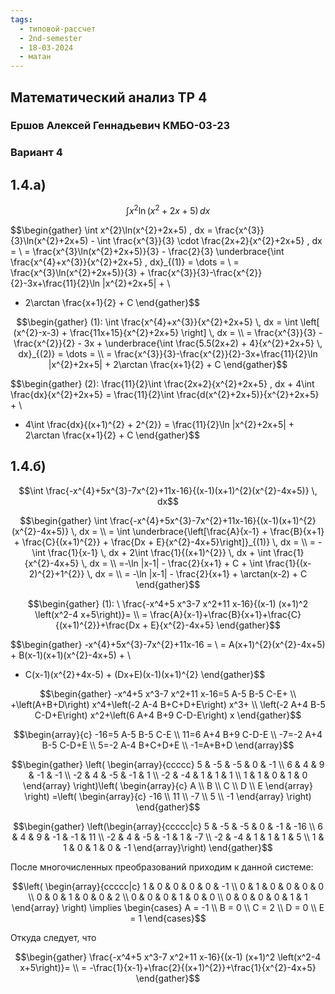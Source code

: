 ```yaml
---
tags:
  - типовой-рассчет
  - 2nd-semester
  - 18-03-2024
  - матан
---
```


## Математический анализ ТР 4

### Ершов Алексей Геннадьевич КМБО-03-23

### Вариант 4

## 1.4.a)

$$\int x^{2}\ln(x^{2}+2x+5) \, dx$$

$$\begin{gather}
\int x^{2}\ln(x^{2}+2x+5) \, dx = \frac{x^{3}}{3}\ln(x^{2}+2x+5) - \int \frac{x^{3}}{3} \cdot \frac{2x+2}{x^{2}+2x+5} \, dx = \\
= \frac{x^{3}\ln(x^{2}+2x+5)}{3} - \frac{2}{3} \underbrace{\int \frac{x^{4}+x^{3}}{x^{2}+2x+5} \, dx}_{(1)} = \dots = \\
= \frac{x^{3}\ln(x^{2}+2x+5)}{3} + \frac{x^{3}}{3}-\frac{x^{2}}{2}-3x+\frac{11}{2}\ln |x^{2}+2x+5| + \\
+ 2\arctan \frac{x+1}{2} + C
\end{gather}$$

$$\begin{gather}
(1): \int \frac{x^{4}+x^{3}}{x^{2}+2x+5} \, dx = \int \left[ (x^{2}-x-3) + \frac{11x+15}{x^{2}+2x+5} \right] \, dx = \\
= \frac{x^{3}}{3} - \frac{x^{2}}{2} - 3x + \underbrace{\int \frac{5.5(2x+2) + 4}{x^{2}+2x+5} \, dx}_{(2)} = \dots = \\
= \frac{x^{3}}{3}-\frac{x^{2}}{2}-3x+\frac{11}{2}\ln |x^{2}+2x+5| + 2\arctan \frac{x+1}{2} + C
\end{gather}$$

$$\begin{gather}
(2): \frac{11}{2}\int \frac{2x+2}{x^{2}+2x+5} \, dx + 4\int \frac{dx}{x^{2}+2x+5} = \frac{11}{2}\int \frac{d(x^{2}+2x+5)}{x^{2}+2x+5} + \\
+ 4\int \frac{dx}{(x+1)^{2} + 2^{2}} = \frac{11}{2}\ln |x^{2}+2x+5| + 2\arctan \frac{x+1}{2} + C
\end{gather}$$

## 1.4.б)

$$\int \frac{-x^{4}+5x^{3}-7x^{2}+11x-16}{(x-1)(x+1)^{2}(x^{2}-4x+5)} \, dx$$

$$\begin{gather}
\int \frac{-x^{4}+5x^{3}-7x^{2}+11x-16}{(x-1)(x+1)^{2}(x^{2}-4x+5)} \, dx = \\
= \int \underbrace{\left[\frac{A}{x-1} + \frac{B}{x+1} + \frac{C}{(x+1)^{2}} + \frac{Dx + E}{x^{2}-4x+5}\right]}_{(1)} \, dx = \\
= -\int \frac{1}{x-1} \, dx + 2\int \frac{1}{(x+1)^{2}} \, dx + \int \frac{1}{x^{2}-4x+5} \, dx = \\
=-\ln |x-1| - \frac{2}{x+1} + C + \int \frac{1}{(x-2)^{2}+1^{2}} \, dx = \\
= -\ln |x-1| - \frac{2}{x+1} + \arctan(x-2) + C
\end{gather}$$

$$\begin{gather}
(1): \ \frac{-x^4+5 x^3-7 x^2+11 x-16}{(x-1) (x+1)^2 \left(x^2-4 x+5\right)}= \\
= \frac{A}{x-1}+\frac{B}{x+1}+\frac{C}{(x+1)^{2}}+\frac{Dx + E}{x^{2}-4x+5}
\end{gather}$$

$$\begin{gather}
-x^{4}+5x^{3}-7x^{2}+11x-16 = \\
= A(x+1)^{2}(x^{2}-4x+5) + B(x-1)(x+1)(x^{2}-4x+5) + \\
+ C(x-1)(x^{2}+4x-5) + (Dx+E)(x-1)(x+1)^{2}
\end{gather}$$  

$$\begin{gather}
-x^4+5 x^3-7 x^2+11 x-16=5 A-5 B-5 C-E+ \\
+\left(A+B+D\right) x^4+\left(-2 A-4 B+C+D+E\right) x^3+ \\
\left(-2 A+4 B-5 C-D+E\right) x^2+\left(6 A+4 B+9 C-D-E\right) x
\end{gather}$$

$$\begin{array}{c}
-16=5 A-5 B-5 C-E \\
11=6 A+4 B+9 C-D-E \\
-7=-2 A+4 B-5 C-D+E \\
5=-2 A-4 B+C+D+E \\
-1=A+B+D
\end{array}$$

$$\begin{gather}
\left(
\begin{array}{ccccc}
 5 & -5 & -5 & 0 & -1 \\
 6 & 4 & 9 & -1 & -1 \\
 -2 & 4 & -5 & -1 & 1 \\
 -2 & -4 & 1 & 1 & 1 \\
 1 & 1 & 0 & 1 & 0
\end{array}
\right)\left(
\begin{array}{c}
 A \\
 B \\
 C \\
 D \\
 E
\end{array}
\right) =\left(
\begin{array}{c}
 -16 \\
 11 \\
 -7 \\
 5 \\
 -1
\end{array}
\right)
\end{gather}$$

$$\begin{gather}
\left(\begin{array}{ccccc|c}
 5 & -5 & -5 & 0 & -1 & -16 \\
 6 & 4 & 9 & -1 & -1 & 11 \\
 -2 & 4 & -5 & -1 & 1 & -7 \\
 -2 & -4 & 1 & 1 & 1 & 5 \\
 1 & 1 & 0 & 1 & 0 & -1
\end{array}\right)
\end{gather}$$

После многочисленных преобразований приходим к данной системе:

$$\left(
\begin{array}{ccccc|c}
 1 & 0 & 0 & 0 & 0 & -1 \\
 0 & 1 & 0 & 0 & 0 & 0 \\
 0 & 0 & 1 & 0 & 0 & 2 \\
 0 & 0 & 0 & 1 & 0 & 0 \\
 0 & 0 & 0 & 0 & 1 & 1
\end{array}
\right) \implies \begin{cases}
A = -1 \\
B = 0 \\
C = 2 \\
D = 0 \\
E = 1
\end{cases}$$

Откуда следует, что

$$\begin{gather}
\frac{-x^4+5 x^3-7 x^2+11 x-16}{(x-1) (x+1)^2 \left(x^2-4 x+5\right)}= \\
= -\frac{1}{x-1}+\frac{2}{(x+1)^{2}}+\frac{1}{x^{2}-4x+5}
\end{gather}$$
